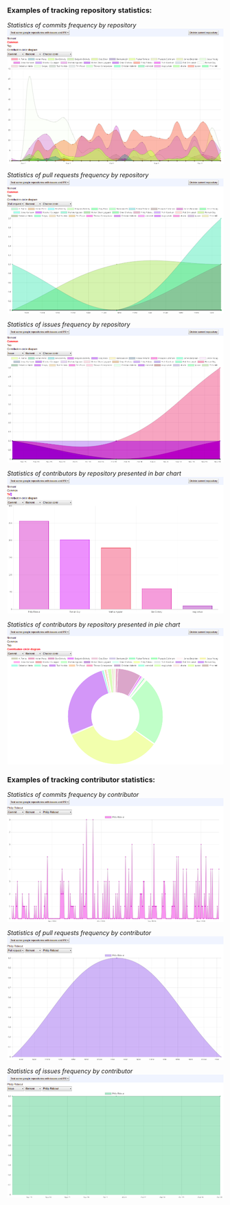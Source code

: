 ### Examples of tracking repository statistics:

*Statistics of commits frequency by repository*
![](images/commits_frequency_by_repository.png)

*Statistics of pull requests frequency by repository*
![](images/pull_requests_frequency_by_repository.png)

*Statistics of issues frequency by repository*
![](images/issues_frequency_by_repository.png)

*Statistics of contributors by repository presented in bar chart*
![](images/best_contributors_by_repository.png)

*Statistics of contributors by repository presented in pie chart*
![](images/repository_contributors_comparing.png)

### Examples of tracking contributor statistics:

*Statistics of commits frequency by contributor*
![](images/commits_frequency_by_contributor.png)

*Statistics of pull requests frequency by contributor*
![](images/pull_requests_frequency_by_contributor.png)

*Statistics of issues frequency by contributor*
![](images/issues_frequency_by_contributor.png)